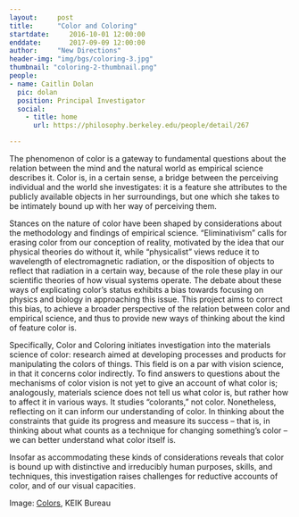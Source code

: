 ```yaml
---
layout:     post
title:      "Color and Coloring"
startdate:     2016-10-01 12:00:00
enddate:       2017-09-09 12:00:00
author:     "New Directions"
header-img: "img/bgs/coloring-3.jpg"
thumbnail: "coloring-2-thumbnail.png"
people:
- name: Caitlin Dolan
  pic: dolan
  position: Principal Investigator
  social:
    - title: home
      url: https://philosophy.berkeley.edu/people/detail/267

---
```



The phenomenon of color is a gateway to fundamental questions about the relation between the mind and the natural world as empirical science describes it. Color is, in a certain sense, a bridge between the perceiving individual and the world she investigates: it is a feature she attributes to the publicly available objects in her surroundings, but one which she takes to be intimately bound up with her way of perceiving them.

Stances on the nature of color have been shaped by considerations about the methodology and findings of empirical science. “Eliminativism” calls for erasing color from our conception of reality, motivated by the idea that our physical theories do without it, while “physicalist” views reduce it to wavelength of electromagnetic radiation, or the disposition of objects to reflect that radiation in a certain way, because of the role these play in our scientific theories of how visual systems operate. The debate about these ways of explicating color’s status exhibits a bias towards focusing on physics and biology in approaching this issue. This project aims to correct this bias, to achieve a broader perspective of the relation between color and empirical science, and thus to provide new ways of thinking about the kind of feature color is.

Specifically, Color and Coloring initiates investigation into the materials science of color: research aimed at developing processes and products for manipulating the colors of things. This field is on a par with vision science, in that it concerns color indirectly. To find answers to questions about the mechanisms of color vision is not yet to give an account of what color is; analogously, materials science does not tell us what color is, but rather how to affect it in various ways. It studies “colorants,” not color. Nonetheless, reflecting on it can inform our understanding of color. In thinking about the constraints that guide its progress and measure its success – that is, in thinking about what counts as a technique for changing something’s color – we can better understand what color itself is.

Insofar as accommodating these kinds of considerations reveals that color is bound up with distinctive and irreducibly human purposes, skills, and techniques, this investigation raises challenges for reductive accounts of color, and of our visual capacities.

<span class="caption text-muted">Image:
<a href="https://www.flickr.com/photos/keikbureau/8369178231" target="_blank">Colors</a>, KEIK Bureau</span>

